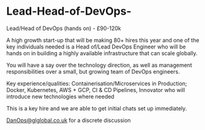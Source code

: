 # Lead-Head-of-DevOps-
Lead/Head of DevOps (hands on) - £90-120k 

A high growth start-up that will be making 80+ hires this year and one of the key individuals needed is a Head of/Lead DevOps Engineer who will be hands on in building a highly available infrastructure that can scale globally.

You will have a say over the technology direction, as well as management responsibilities over a small, but growing team of DevOps engineers.

Key experience/qualities:
Containerisation/Microservices in Production; Docker, Kubernetes,
AWS + GCP,
CI & CD Pipelines,
Innovator who will introduce new technologies where needed 


This is a key hire and we are able to get initial chats set up immediately.

DanOps@glglobal.co.uk for a discrete discussion 
